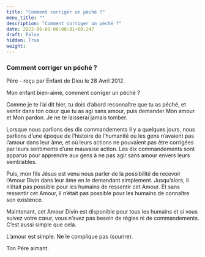 ```yaml
---
title: "Comment corriger un péché ?"
menu_title: ""
description: "Comment corriger un péché ?"
date: 2022-06-01 06:00:01+00:247
draft: False
hidden: True
weight:
---
```

### Comment corriger un péché ?

Père - reçu par Enfant de Dieu le 28 Avril 2012.

Mon enfant bien-aimé, comment corriger un péché ?

Comme je te l’ai dit hier, tu dois d’abord reconnaître que tu as péché, et sentir dans ton cœur que tu as agi sans amour, puis demander Mon amour et Mon pardon. Je ne te laisserai jamais tomber.

Lorsque nous parlions des dix commandements il y a quelques jours, nous parlions d’une époque de l’histoire de l’humanité où les gens n’avaient pas l’amour dans leur âme, et où leurs actions ne pouvaient pas être corrigées par leurs sentiments d’une mauvaise action. Les dix commandements sont apparus pour apprendre aux gens à ne pas agir sans amour envers leurs semblables.

Puis, mon fils Jésus est venu nous parler de la possibilité de recevoir l’Amour Divin dans leur âme en le demandant simplement. Jusqu’alors, il n’était pas possible pour les humains de ressentir cet Amour. Et sans ressentir cet Amour, il n’était pas possible pour les humains de connaître son existence.

Maintenant, cet Amour Divin est disponible pour tous les humains et si vous suivez votre cœur, vous n’avez pas besoin de règles ni de commandements. C’est aussi simple que cela.

L’amour est simple. Ne le complique pas (sourire).

Ton Père aimant.
